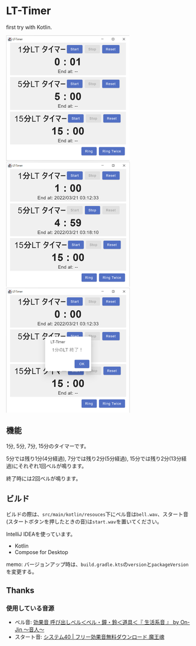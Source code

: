 # LT-Timer
 first try with Kotlin.

<img src="images/LT-Timer-1.0.0.png" alt="LT-Timer-1.0.0" style="zoom:50%;" />

<img src="images/LT-Timer-1.0.0_countdown.png" alt="LT-Timer-1.0.0" style="zoom:50%;" />

<img src="images/LT-Timer-1.0.0_finish.png" alt="LT-Timer-1.0.0" style="zoom:50%;" />

## 機能

1分, 5分, 7分, 15分のタイマーです。

5分では残り1分(4分経過), 7分では残り2分(5分経過), 15分では残り2分(13分経過)にそれぞれ1回ベルが鳴ります。

終了時には2回ベルが鳴ります。

## ビルド

ビルドの際は、`src/main/kotlin/resouces`下にベル音は`bell.wav`、スタート音(スタートボタンを押したときの音)は`start.wav`を置いてください。

IntelliJ IDEAを使っています。
- Kotlin
- Compose for Desktop

memo: バージョンアップ時は、`build.gradle.kts`の`version`と`packageVersion`を変更する。

## Thanks

### 使用している音源

- ベル音: [効果音 呼び出しベル＜ベル・鐘・鈴＜道具＜『 生活系音 』 by On-Jin ～音人～](https://on-jin.com/sound/listshow.php?pagename=sei&title=%E5%91%BC%E3%81%B3%E5%87%BA%E3%81%97%E3%83%99%E3%83%AB&janl=%E7%94%9F%E6%B4%BB%E7%B3%BB%E9%9F%B3&bunr=%E3%83%99%E3%83%AB%E3%83%BB%E9%90%98%E3%83%BB%E9%88%B4&kate=%E9%81%93%E5%85%B7 )
- スタート音: [システム40 | フリー効果音無料ダウンロード 魔王魂](https://maou.audio/se_system40/)

